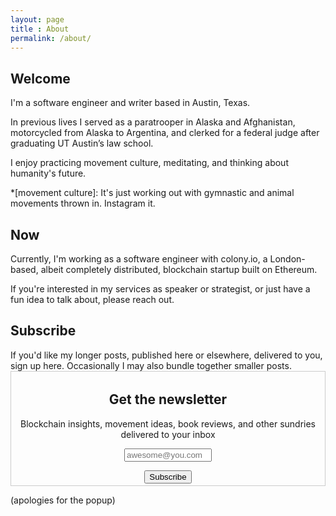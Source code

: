 ```yaml
---
layout: page
title : About
permalink: /about/
---
```


<h2>Welcome</h2>

I'm a software engineer and writer based in Austin, Texas.

In previous lives I served as a paratrooper in Alaska and Afghanistan, motorcycled from Alaska to Argentina, and clerked for a federal judge after graduating UT Austin’s law school. 	 

I enjoy practicing movement culture, meditating, and thinking about humanity's future.

*[movement culture]: It's just working out with gymnastic and animal movements thrown in. Instagram it.

<h2>Now</h2>
Currently, I'm working as a software engineer with colony.io, a London-based, albeit completely distributed, blockchain startup built on Ethereum.

If you're interested in my services as speaker or strategist, or just have a fun idea to talk about, please reach out.

<h2>Subscribe</h2>
If you'd like my longer posts, published here or elsewhere, delivered to you, sign up here. Occasionally I may also bundle together smaller posts.


  <form style="border:1px solid #ccc;padding:3px;text-align:center;" class="post-content" action="https://tinyletter.com/coyotespike" method="post" target="popupwindow" onsubmit="window.open('https://tinyletter.com/coyotespike', 'popupwindow', 'scrollbars=yes,width=800,height=600');return true"><div><label for="tlemail"><h2>Get the newsletter</h2><p>Blockchain insights, movement ideas, book reviews, and other sundries delivered to your inbox</p></label></div><p><input type="text" style="width:140px" placeholder="awesome@you.com" name="email" id="tlemail" /></p><input type="hidden" value="1" name="embed"/><input type="submit" value="Subscribe" /></form>


(apologies for the popup)
